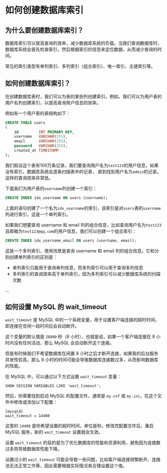 # 如何创建数据库索引

## 为什么要创建数据库索引？

数据库索引可以提高查询的效率，减少数据库系统的负载。当我们查询数据库时，数据库系统会首先检查索引，然后根据索引的信息来定位数据，从而减少查询的时间。

常见的索引类型有单列索引、多列索引（组合索引）、唯一索引、主键索引等。

## 如何创建数据库索引？

在创建数据库表时，我们可以为表的某些列创建索引。例如，我们可以为用户表的用户名列创建索引，以提高查询用户信息的效率。

例如有一个用户表的表结构如下：

```sql
CREATE TABLE users
(
    id         INT PRIMARY KEY,
    username   VARCHAR(255),
    email      VARCHAR(255),
    password   VARCHAR(255),
    created_at TIMESTAMP
);
```

我们假设这个表有100万条记录，我们要查询用户名为`test123`的用户信息，如果没有索引，数据库系统会逐条扫描表中的记录，
直到找到用户名为`admin`的记录。这样的查询效率非常低。

下面我们为用户表的`username`列创建一个索引：

```sql
CREATE INDEX idx_username ON users (username);
```

上面的语句创建了一个名为`idx_username`的索引，该索引是对`users`表的`username`列进行索引，这是一个单列索引。

如果我们想要查询 username 和 email 列的组合信息，比如查询用户名为`test123`且邮箱为`test123@qq.com`的用户信息，我们可以创建一个组合索引：

```sql
CREATE INDEX idx_username_email ON users (username, email);
```

这是一个多列索引，使用场景是查询 username 和 email 列的组合信息。它和分别创建单列索引的区别是：

- 单列索引只能用于查询单列信息，而多列索引可以用于查询多列信息
- 多列索引的查询效率高于单列索引，因为多列索引可以减少数据库系统的扫描次数

...

## 如何设置  MySQL 的 wait_timeout

`wait_timeout` 是 MySQL 中的一个系统变量，用于设置客户端连接的超时时间，即连接在空闲一段时间后会自动断开。

这个变量的默认值是 `28800` 秒（8 小时），也就是说，如果一个客户端连接在 8 小时内没有任何活动，那么 MySQL 会自动断开这个连接。

但是有时候我们不希望数据库在闲置 8 小时之后才断开连接，如果我的后台服务并发性较高，那么 8 小时的时间可能会导致数据库连接数过多，从而影响数据库的性能。

在 MySQL 中，可以通过以下方式设置 `wait_timeout` 变量：

```shell
SHOW SESSION VARIABLES LIKE 'wait_timeout';
```

然后，你需要找到启动 MySQL 的配置文件，通常是 `my.cnf` 或 `my.ini`，在这个文件中修改或添加以下配置：

```shell
[mysqld]
wait_timeout = 14400
```

这里的 `14400` 是你希望设置的超时时间，单位是秒。修改完配置文件后，重启 MySQL 服务，新的 `wait_timeout` 设置就会生效。

设置 `wait_timeout` 的目的是为了优化数据库的性能和资源利用，避免因为连接数过多而导致数据库性能下降。

设置过小的 `wait_timeout` 可能会导致一些问题，比如客户端连接频繁断开、连接池无法正常工作等，因此需要根据实际情况来合理设置这个值。
